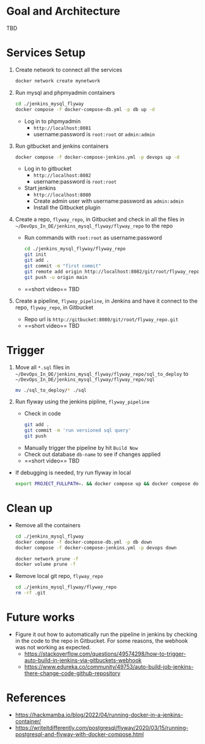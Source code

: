 
# Goal and Architecture
TBD

# Services Setup
1. Create network to connect all the services 
    ```sh
    docker network create mynetwork
    ```

2. Run mysql and phpmyadmin containers
    ```sh
    cd ./jenkins_mysql_flyway
    docker compose -f docker-compose-db.yml -p db up -d
    ```
    * Log in to phpmyadmin 
        * `http://localhost:8081`
        * username:password is `root:root` or `admin:admin`

3. Run gitbucket and jenkins containers
    ```sh
    docker compose -f docker-compose-jenkins.yml -p devops up -d
    ```
    * Log in to gitbucket
        * `http://localhost:8082`
        * username:password is `root:root`
    * Start jenkins
        * `http://localhost:8080`
        * Create admin user with username:password as `admin:admin`
        * Install the Gitbucket plugin

4. Create a repo, `flyway_repo`, in Gitbucket and check in all the files in `~/DevOps_In_DE/jenkins_mysql_flyway/flyway_repo` to the repo
   * Run commands with `root:root` as username:password
        ```sh
        cd ./jenkins_mysql_flyway/flyway_repo
        git init
        git add .
        git commit -m "first commit"
        git remote add origin http://localhost:8082/git/root/flyway_repo.git
        git push -u origin main
        ```
    * ==short video== TBD

5. Create a pipeline, `flyway_pipeline`, in Jenkins and have it connect to the repo, `flyway_repo`, in Gitbucket
    * Repo url is `http://gitbucket:8080/git/root/flyway_repo.git`
    * ==short video== TBD

# Trigger
1. Move all `*.sql` files in `~/DevOps_In_DE/jenkins_mysql_flyway/flyway_repo/sql_to_deploy` to `~/DevOps_In_DE/jenkins_mysql_flyway/flyway_repo/sql` 
    ```sh
    mv ./sql_to_deploy/* ./sql
    ```

2. Run flyway using the jenkins pipline, `flyway_pipeline`
    * Check in code 
        ```sh
        git add .
        git commit -m 'run versioned sql query'
        git push
        ```
    * Manually trigger the pipeline by hit `Build Now`
    * Check out database `db-name` to see if changes applied
    * ==short video== TBD

* If debugging is needed, try run flyway in local
    ```sh
    export PROJECT_FULLPATH=. && docker compose up && docker compose down
    ```

# Clean up
* Remove all the containers
    ```sh
    cd ./jenkins_mysql_flyway
    docker compose -f docker-compose-db.yml -p db down
    docker compose -f docker-compose-jenkins.yml -p devops down

    docker network prune -f
    docker volume prune -f
    ```
* Remove local git repo, `flyway_repo`
    ```sh
    cd ./jenkins_mysql_flyway/flyway_repo
    rm -rf .git
    ```

# Future works
*  Figure it out how to automatically run the pipeline in jenkins by checking in the code to the repo in Gitbucket. For some reasons, the webhook was not working as expected. 
    * https://stackoverflow.com/questions/49574298/how-to-trigger-auto-build-in-jenkins-via-gitbuckets-webhook
    * https://www.edureka.co/community/49753/auto-build-job-jenkins-there-change-code-github-repository

# References
* https://hackmamba.io/blog/2022/04/running-docker-in-a-jenkins-container/
* https://writeitdifferently.com/postgresql/flyway/2020/03/15/running-postgresql-and-flyway-with-docker-compose.html
